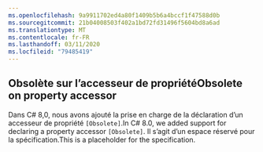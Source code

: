 ```yaml
---
ms.openlocfilehash: 9a9911702ed4a80f1409b5b6a4bccf1f47588d0b
ms.sourcegitcommit: 21b04008503f402a1bd72fd31496f5604bd8a6ad
ms.translationtype: MT
ms.contentlocale: fr-FR
ms.lasthandoff: 03/11/2020
ms.locfileid: "79485419"
---
```

## <a name="obsolete-on-property-accessor"></a><span data-ttu-id="6570a-101">Obsolète sur l’accesseur de propriété</span><span class="sxs-lookup"><span data-stu-id="6570a-101">Obsolete on property accessor</span></span>

<span data-ttu-id="6570a-102">Dans C# 8,0, nous avons ajouté la prise en charge de la déclaration d’un accesseur de propriété `[Obsolete]`.</span><span class="sxs-lookup"><span data-stu-id="6570a-102">In C# 8.0, we added support for declaring a property accessor `[Obsolete]`.</span></span> <span data-ttu-id="6570a-103">Il s’agit d’un espace réservé pour la spécification.</span><span class="sxs-lookup"><span data-stu-id="6570a-103">This is a placeholder for the specification.</span></span>
